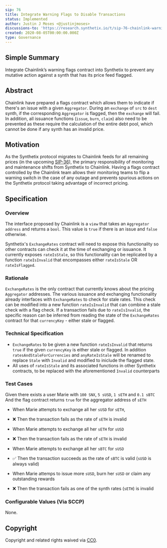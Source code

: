 ```yaml
---
sip: 76
title: Integrate Warning Flags to Disable Transactions
status: Implemented
author: Justin J Moses <@justinjmoses>
discussions-to: 'https://research.synthetix.io/t/sip-76-chainlink-warning-flags/167'
created: 2020-08-05T00:00:00.000Z
type: Governance
---
```


<!--You can leave these HTML comments in your merged SIP and delete the visible duplicate text guides, they will not appear and may be helpful to refer to if you edit it again. This is the suggested template for new SIPs. Note that an SIP number will be assigned by an editor. When opening a pull request to submit your SIP, please use an abbreviated title in the filename, `sip-draft_title_abbrev.md`. The title should be 44 characters or less.-->

## Simple Summary

<!--"If you can't explain it simply, you don't understand it well enough." Simply describe the outcome the proposed changes intends to achieve. This should be non-technical and accessible to a casual community member.-->

Integrate Chainlink’s warning flags contract into Synthetix to prevent any mutative action against a synth that has its price feed flagged.

## Abstract

<!--A short (~200 word) description of the proposed change, the abstract should clearly describe the proposed change. This is what *will* be done if the SIP is implemented, not *why* it should be done or *how* it will be done. If the SIP proposes deploying a new contract, write, "we propose to deploy a new contract that will do x".-->

Chainlink have prepared a flags contract which allows them to indicate if there's an issue with a given `Aggregator`. During an `exchange` of `src` to `dest` synth, if the corresponding `Aggregator` is flagged, then the `exchange` will fail. In addition, all issuance functions (`issue`, `burn`, `claim`) also need to be prevented as these require the calculation of the entire debt pool, which cannot be done if any synth has an invalid price.

## Motivation

<!--This is the problem statement. This is the *why* of the SIP. It should clearly explain *why* the current state of the protocol is inadequate.  It is critical that you explain *why* the change is needed, if the SIP proposes changing how something is calculated, you must address *why* the current calculation is innaccurate or wrong. This is not the place to describe how the SIP will address the issue!-->

As the Synthetix protocol migrates to Chainlink feeds for all remaining prices (in the upcoming [SIP-36](./sip-36.md)), the primary responsibility of monitoring and maintenance shifts from Synthetix to Chainlink. Having a flags contract controlled by the Chainlink team allows their monitoring teams to flip a warning switch in the case of any outage and prevents spurious actions on the Synthetix protocol taking advantage of incorrect pricing.

## Specification

<!--The specification should describe the syntax and semantics of any new feature, there are five sections
1. Overview
2. Rationale
3. Technical Specification
4. Test Cases
5. Configurable Values
-->

### Overview

<!--This is a high level overview of *how* the SIP will solve the problem. The overview should clearly describe how the new feature will be implemented.-->

The interface proposed by Chainlink is a `view` that takes an `Aggregator` `address` and returns a `bool`. This value is `true` if there is an issue and `false` otherwise.

Synthetix's `ExchangeRates` contract will need to expose this functionality so other contracts can check it at the time of exchanging or issuance. It currently exposes `rateIsStale`, so this functionality can be replicated by a function `rateIsInvalid` that encompasses either `rateIsStale` OR `rateIsFlagged`.

### Rationale

<!--This is where you explain the reasoning behind how you propose to solve the problem. Why did you propose to implement the change in this way, what were the considerations and trade-offs. The rationale fleshes out what motivated the design and why particular design decisions were made. It should describe alternate designs that were considered and related work. The rationale may also provide evidence of consensus within the community, and should discuss important objections or concerns raised during discussion.-->

`ExchangeRates` is the only contract that currently knows about the pricing `Aggregator` addresses. The various issuance and exchanging functionality already interfaces with `ExchangeRates` to check for stale rates. This check can be modified into a new function `rateIsInvalid` that can combine a stale check with a flag check. If a transaction fails due to `rateIsInvalid`, the specific reason can be inferred from reading the state of the `ExchangeRates` contract for that `currencyKey` - either stale or flagged.

### Technical Specification

<!--The technical specification should outline the public API of the changes proposed. That is, changes to any of the interfaces Synthetix currently exposes or the creations of new ones.-->

- `ExchangeRates` to be given a new function `rateIsInvalid` that returns `true` if the given `currencyKey` is either stale or flagged. In addition `ratesAndStaleForCurrencies` and `anyRateIsStale` will be renamed to replace `Stale` with `Invalid` and modified to iniclude the flagged state.
- All uses of `rateIsStale` and its associated functions in other Synthetix contracts, to be replaced with the aforementioned `Invalid` counterparts

### Test Cases

<!--Test cases for an implementation are mandatory for SIPs but can be included with the implementation..-->

Given there exists a user Marie with `100 SNX`, `5 sUSD`, `1 sETH` and `0.1 sBTC`
And the flag contract returns `true` for the aggregator address of `sETH`

- When Marie attempts to exchange all her `sUSD` for `sETH`,
- ❌ Then the transaction fails as the rate of `sETH` is invalid

- When Marie attempts to exchange all her `sETH` for `sUSD`
- ❌ Then the transaction fails as the rate of `sETH` is invalid

- When Marie attempts to exchange all her `sBTC` for `sUSD`
- ✅ Then the transaction succeeds as the rate of `sBTC` is valid (`sUSD` is always valid)

- When Marie attemps to issue more `sUSD`, burn her `sUSD` or claim any outstanding rewards
- ❌ Then the transaction fails as one of the synth rates (`sETH`) is invalid

### Configurable Values (Via SCCP)

<!--Please list all values configurable via SCCP under this implementation.-->

None.

## Copyright

Copyright and related rights waived via [CC0](https://creativecommons.org/publicdomain/zero/1.0/).
